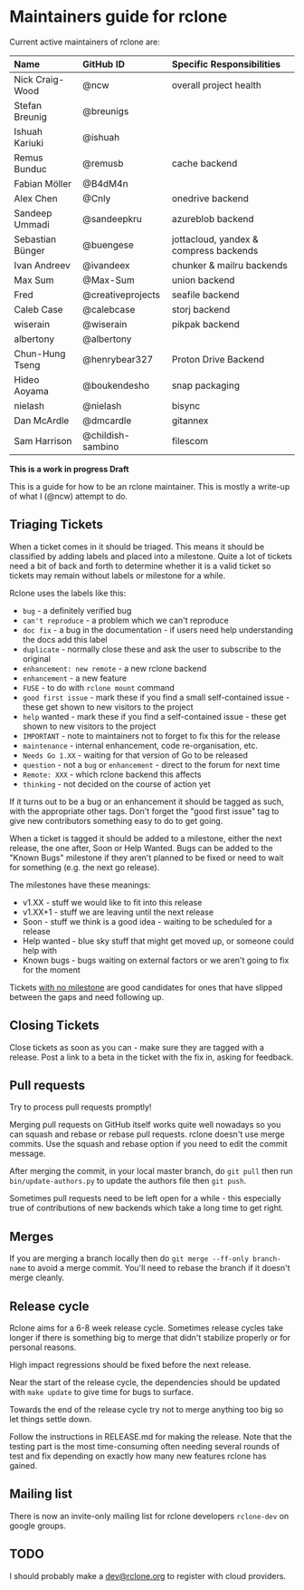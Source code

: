 # Maintainers guide for rclone #

Current active maintainers of rclone are:

| Name             | GitHub ID         | Specific Responsibilities    |
| :--------------- | :---------------- | :--------------------------  |
| Nick Craig-Wood  | @ncw              | overall project health       |
| Stefan Breunig   | @breunigs         |                              |
| Ishuah Kariuki   | @ishuah           |                              |
| Remus Bunduc     | @remusb           | cache backend                |
| Fabian Möller    | @B4dM4n           |                              |
| Alex Chen        | @Cnly             | onedrive backend             |
| Sandeep Ummadi   | @sandeepkru       | azureblob backend            |
| Sebastian Bünger | @buengese         | jottacloud, yandex & compress backends |
| Ivan Andreev     | @ivandeex         | chunker & mailru backends    |
| Max Sum          | @Max-Sum          | union backend                |
| Fred             | @creativeprojects | seafile backend              |
| Caleb Case       | @calebcase        | storj backend                |
| wiserain         | @wiserain         | pikpak backend               |
| albertony        | @albertony        |                              |
| Chun-Hung Tseng  | @henrybear327     | Proton Drive Backend         |
| Hideo Aoyama     | @boukendesho      | snap packaging               |
| nielash          | @nielash          | bisync                       |
| Dan McArdle      | @dmcardle         | gitannex                     |
| Sam Harrison     | @childish-sambino | filescom                     |

**This is a work in progress Draft**

This is a guide for how to be an rclone maintainer.  This is mostly a write-up
of what I (@ncw) attempt to do.

## Triaging Tickets ##

When a ticket comes in it should be triaged.  This means it should be classified
by adding labels and placed into a milestone. Quite a lot of tickets need a bit
of back and forth to determine whether it is a valid ticket so tickets may
remain without labels or milestone for a while.

Rclone uses the labels like this:

- `bug` - a definitely verified bug
- `can't reproduce` - a problem which we can't reproduce
- `doc fix` - a bug in the documentation - if users need help understanding the
  docs add this label
- `duplicate` - normally close these and ask the user to subscribe to the original
- `enhancement: new remote` - a new rclone backend
- `enhancement` - a new feature
- `FUSE` - to do with `rclone mount` command
- `good first issue` - mark these if you find a small self-contained issue -
  these get shown to new visitors to the project
- `help` wanted - mark these if you find a self-contained issue - these get
  shown to new visitors to the project
- `IMPORTANT` - note to maintainers not to forget to fix this for the release
- `maintenance` - internal enhancement, code re-organisation, etc.
- `Needs Go 1.XX` - waiting for that version of Go to be released
- `question` - not a `bug` or `enhancement` - direct to the forum for next time
- `Remote: XXX` - which rclone backend this affects
- `thinking` - not decided on the course of action yet

If it turns out to be a bug or an enhancement it should be tagged as such, with
the appropriate other tags.  Don't forget the "good first issue" tag to give new
contributors something easy to do to get going.

When a ticket is tagged it should be added to a milestone, either the next
release, the one after, Soon or Help Wanted.  Bugs can be added to the
"Known Bugs" milestone if they aren't planned to be fixed or need to wait for
something (e.g. the next go release).

The milestones have these meanings:

- v1.XX - stuff we would like to fit into this release
- v1.XX+1 - stuff we are leaving until the next release
- Soon - stuff we think is a good idea - waiting to be scheduled for a release
- Help wanted - blue sky stuff that might get moved up, or someone could help with
- Known bugs - bugs waiting on external factors or we aren't going to fix for
  the moment

Tickets [with no milestone](https://github.com/rclone/rclone/issues?utf8=✓&q=is%3Aissue%20is%3Aopen%20no%3Amile)
are good candidates for ones that have slipped between the gaps and need
following up.

## Closing Tickets ##

Close tickets as soon as you can - make sure they are tagged with a release.
Post a link to a beta in the ticket with the fix in, asking for feedback.

## Pull requests ##

Try to process pull requests promptly!

Merging pull requests on GitHub itself works quite well nowadays so you can
squash and rebase or rebase pull requests. rclone doesn't use merge commits.
Use the squash and rebase option if you need to edit the commit message.

After merging the commit, in your local master branch, do `git pull` then run
`bin/update-authors.py` to update the authors file then `git push`.

Sometimes pull requests need to be left open for a while - this especially true
of contributions of new backends which take a long time to get right.

## Merges ##

If you are merging a branch locally then do `git merge --ff-only branch-name` to
avoid a merge commit.  You'll need to rebase the branch if it doesn't merge cleanly.

## Release cycle ##

Rclone aims for a 6-8 week release cycle.  Sometimes release cycles take longer
if there is something big to merge that didn't stabilize properly or for personal
reasons.

High impact regressions should be fixed before the next release.

Near the start of the release cycle, the dependencies should be updated with
`make update` to give time for bugs to surface.

Towards the end of the release cycle try not to merge anything too big so let
things settle down.

Follow the instructions in RELEASE.md for making the release. Note that the
testing part is the most time-consuming often needing several rounds of test
and fix depending on exactly how many new features rclone has gained.

## Mailing list ##

There is now an invite-only mailing list for rclone developers `rclone-dev` on
google groups.

## TODO ##

I should probably make a <dev@rclone.org> to register with cloud providers.
